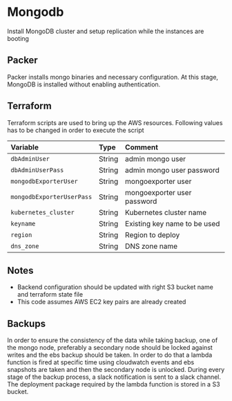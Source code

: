 # Mongodb
Install MongoDB cluster and setup replication while the instances are booting

## Packer
Packer installs mongo binaries and necessary configuration. At this stage, MongoDB is installed without enabling authentication. 

## Terraform 
Terraform scripts are used to bring up the AWS resources. Following values has to be changed in order to execute the script

| Variable | Type | Comment |
|:----------------------------------|:--------------|:----------------------------|
|`dbAdminUser`                     | String        | admin mongo user             |
|`dbAdminUserPass`                 | String        | admin mongo user password    |
|`mongodbExporterUser`             | String        | mongoexporter user           |
|`mongodbExporterUserPass`         | String        | mongoexporter user password  |
|`kubernetes_cluster`              | String        | Kubernetes cluster name      |
|`keyname`                         | String        | Existing key name to be used |  
|`region`                          | String        | Region to deploy             |  
|`dns_zone`                        | String        | DNS zone name                |

   
## Notes
 - Backend configuration should be updated with right S3 bucket name and terraform state file
 - This code assumes AWS EC2 key pairs are already created 

## Backups
In order to ensure the consistency of the data while taking backup, one of the mongo node, preferably a secondary node should be locked against writes and the ebs backup should be taken. In order to do that a lambda function is fired at specific time using cloudwatch events and ebs snapshots are taken and then the secondary node is unlocked. 
During every stage of the backup process, a slack notification is sent to a slack channel. The deployment package required by the lambda function is stored in a S3 bucket. 
